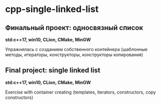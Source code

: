 # cpp-single-linked-list

## Финальный проект: односвязный список
**std:c++17, win10, CLion, CMake, MinGW**

Упражнялась с созданием собственного контейнера (шаблонные методы, итераторы, конструкторы, конструкторы копирования)


## Final project: single linked list
**std:c++17, win10, CLion, CMake, MinGW**

Exercise with container creating (templates, iterators, constructors, copy constructors)

